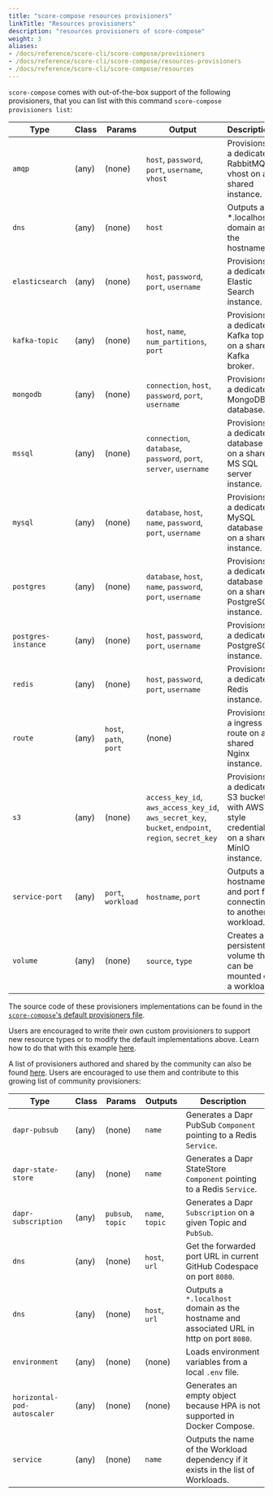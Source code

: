 ```yaml
---
title: "score-compose resources provisioners"
linkTitle: "Resources provisioners"
description: "resources provisioners of score-compose"
weight: 3
aliases:
- /docs/reference/score-cli/score-compose/provisioners
- /docs/reference/score-cli/score-compose/resources-provisioners
- /docs/reference/score-cli/score-compose/resources
---
```


`score-compose` comes with out-of-the-box support of the following provisioners, that you can list with this command `score-compose provisioners list`:

| Type                | Class | Params                 | Output                                                                                               | Description                                                                             |
| ------------------- | ----- | ---------------------- | ---------------------------------------------------------------------------------------------------- | --------------------------------------------------------------------------------------- |
| `amqp`              | (any) | (none)                 | `host`, `password`, `port`, `username`, `vhost`                                                      | Provisions a dedicated RabbitMQ vhost on a shared instance.                             |
| `dns`               | (any) | (none)                 | `host`                                                                                               | Outputs a *.localhost domain as the hostname.                                           |
| `elasticsearch`     | (any) | (none)                 | `host`, `password`, `port`, `username`                                                               | Provisions a dedicated Elastic Search instance.                                         |
| `kafka-topic`       | (any) | (none)                 | `host`, `name`, `num_partitions`, `port`                                                             | Provisions a dedicated Kafka topic on a shared Kafka broker.                            |
| `mongodb`           | (any) | (none)                 | `connection`, `host`, `password`, `port`, `username`                                                 | Provisions a dedicated MongoDB database.                                                |
| `mssql`             | (any) | (none)                 | `connection`, `database`, `password`, `port`, `server`, `username`                                   | Provisions a dedicated database on a shared MS SQL server instance.                     |
| `mysql`             | (any) | (none)                 | `database`, `host`, `name`, `password`, `port`, `username`                                           | Provisions a dedicated MySQL database on a shared instance.                             |
| `postgres`          | (any) | (none)                 | `database`, `host`, `name`, `password`, `port`, `username`                                           | Provisions a dedicated database on a shared PostgreSQL instance.                        |
| `postgres-instance` | (any) | (none)                 | `host`, `password`, `port`, `username`                                                               | Provisions a dedicated PostgreSQL instance.                                             |
| `redis`             | (any) | (none)                 | `host`, `password`, `port`, `username`                                                               | Provisions a dedicated Redis instance.                                                  |
| `route`             | (any) | `host`, `path`, `port` | (none)                                                                                               | Provisions a ingress route on a shared Nginx instance.                                  |
| `s3`                | (any) | (none)                 | `access_key_id`, `aws_access_key_id`, `aws_secret_key`, `bucket`, `endpoint`, `region`, `secret_key` | Provisions a dedicated S3 bucket with AWS-style credentials on a shared MinIO instance. |
| `service-port`      | (any) | `port`, `workload`     | `hostname`, `port`                                                                                   | Outputs a hostname and port for connecting to another workload.                         |
| `volume`            | (any) | (none)                 | `source`, `type`                                                                                     | Creates a persistent volume that can be mounted on a workload.                          |

The source code of these provisioners implementations can be found in the [`score-compose`'s default provisioners file](https://github.com/score-spec/score-compose/blob/main/internal/command/default.provisioners.yaml).

Users are encouraged to write their own custom provisioners to support new resource types or to modify the default implementations above. Learn how to do that with this example [here](https://score.dev/blog/writing-a-custom-score-compose-provisioner-for-apache-kafka/).

A list of provisioners authored and shared by the community can also be found [here](https://github.com/score-spec/community-provisioners). Users are encouraged to use them and contribute to this growing list of community provisioners:

| Type                        | Class | Params            | Outputs         | Description                                                                               |
| --------------------------- | ----- | ----------------- | --------------- | ----------------------------------------------------------------------------------------- |
| `dapr-pubsub`               | (any) | (none)            | `name`          | Generates a Dapr PubSub `Component` pointing to a Redis `Service`.                        |
| `dapr-state-store`          | (any) | (none)            | `name`          | Generates a Dapr StateStore `Component` pointing to a Redis `Service`.                    |
| `dapr-subscription`         | (any) | `pubsub`, `topic` | `name`, `topic` | Generates a Dapr `Subscription` on a given Topic and `PubSub`.                            |
| `dns`                       | (any) | (none)            | `host`, `url`   | Get the forwarded port URL in current GitHub Codespace on port `8080`.                    |
| `dns`                       | (any) | (none)            | `host`, `url`   | Outputs a `*.localhost` domain as the hostname and associated URL in http on port `8080`. |
| `environment`               | (any) | (none)            | (none)          | Loads environment variables from a local `.env` file.                                     |
| `horizontal-pod-autoscaler` | (any) | (none)            | (none)          | Generates an empty object because HPA is not supported in Docker Compose.                 |
| `service`                   | (any) | (none)            | `name`          | Outputs the name of the Workload dependency if it exists in the list of Workloads.        |
